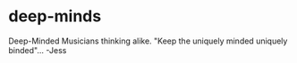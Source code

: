 # deep-minds
Deep-Minded Musicians thinking alike. "Keep the uniquely minded uniquely binded"... -Jess
